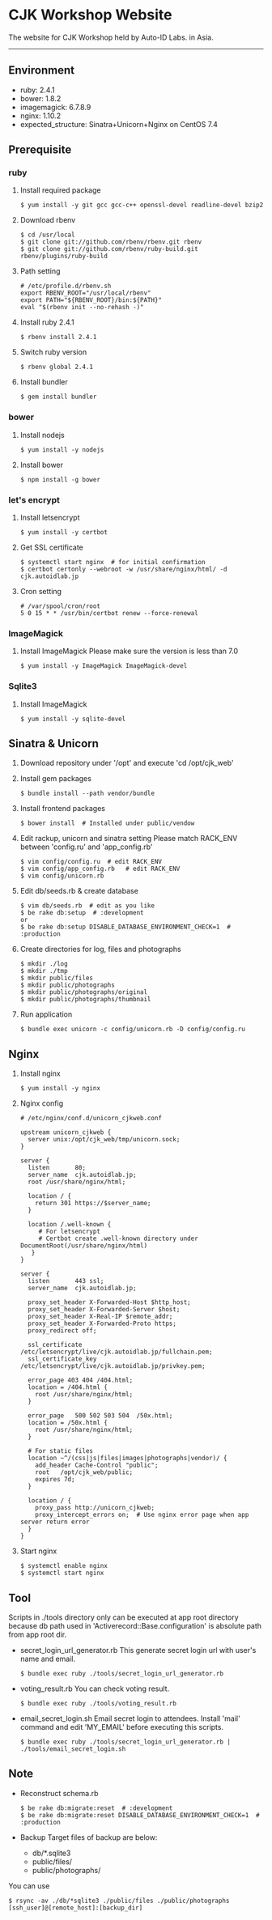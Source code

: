 # CJK Workshop Website

The website for CJK Workshop held by Auto-ID Labs. in Asia.

---

## Environment

- ruby: 2.4.1
- bower: 1.8.2
- imagemagick: 6.7.8.9
- nginx: 1.10.2
- expected_structure: Sinatra+Unicorn+Nginx on CentOS 7.4


## Prerequisite
### ruby

1. Install required package

    ```
    $ yum install -y git gcc gcc-c++ openssl-devel readline-devel bzip2
    ```

2. Download rbenv

    ```
    $ cd /usr/local
    $ git clone git://github.com/rbenv/rbenv.git rbenv
    $ git clone git://github.com/rbenv/ruby-build.git rbenv/plugins/ruby-build
    ```

3. Path setting

    ```
    # /etc/profile.d/rbenv.sh
    export RBENV_ROOT="/usr/local/rbenv"
    export PATH="${RBENV_ROOT}/bin:${PATH}"
    eval "$(rbenv init --no-rehash -)"
    ```

4. Install ruby 2.4.1

    ```
    $ rbenv install 2.4.1
    ```

5. Switch ruby version

    ```
    $ rbenv global 2.4.1
    ```

6. Install bundler

    ```
    $ gem install bundler
    ```

### bower

1. Install nodejs

    ```
    $ yum install -y nodejs
    ```

2. Install bower

    ```
    $ npm install -g bower
    ```

### let's encrypt

1. Install letsencrypt

    ```
    $ yum install -y certbot
    ```

2. Get SSL certificate

    ```
    $ systemctl start nginx  # for initial confirmation
    $ certbot certonly --webroot -w /usr/share/nginx/html/ -d cjk.autoidlab.jp
    ```

3. Cron setting

    ```
    # /var/spool/cron/root
    5 0 15 * * /usr/bin/certbot renew --force-renewal
    ```

### ImageMagick

1. Install ImageMagick
Please make sure the version is less than 7.0

    ```
    $ yum install -y ImageMagick ImageMagick-devel
    ```

### Sqlite3

1. Install ImageMagick

    ```
    $ yum install -y sqlite-devel
    ```


## Sinatra & Unicorn

1. Download repository under '/opt' and execute 'cd /opt/cjk_web'
2. Install gem packages

    ```
    $ bundle install --path vendor/bundle
    ```

3. Install frontend packages

    ```
    $ bower install  # Installed under public/vendow
    ```

4. Edit rackup, unicorn and sinatra setting
Please match RACK_ENV between 'config.ru' and 'app_config.rb'

    ```
    $ vim config/config.ru  # edit RACK_ENV
    $ vim config/app_config.rb   # edit RACK_ENV
    $ vim config/unicorn.rb
    ```

5. Edit db/seeds.rb & create database

    ```
    $ vim db/seeds.rb  # edit as you like
    $ be rake db:setup  # :development
    or
    $ be rake db:setup DISABLE_DATABASE_ENVIRONMENT_CHECK=1  # :production
    ```

6. Create directories for log, files and photographs

    ```
    $ mkdir ./log
    $ mkdir ./tmp
    $ mkdir public/files
    $ mkdir public/photographs
    $ mkdir public/photographs/original
    $ mkdir public/photographs/thumbnail
    ```

7. Run application

    ```
    $ bundle exec unicorn -c config/unicorn.rb -D config/config.ru
    ```


## Nginx

1. Install nginx

    ```
    $ yum install -y nginx
    ```

2. Nginx config

    ```
    # /etc/nginx/conf.d/unicorn_cjkweb.conf

    upstream unicorn_cjkweb {
      server unix:/opt/cjk_web/tmp/unicorn.sock;
    }

    server {
      listen       80;
      server_name  cjk.autoidlab.jp;
      root /usr/share/nginx/html;

      location / {
        return 301 https://$server_name;
      }

      location /.well-known {
         # For letsencrypt
         # Certbot create .well-known directory under DocumentRoot(/usr/share/nginx/html)
       }
    }

    server {
      listen       443 ssl;
      server_name  cjk.autoidlab.jp;

      proxy_set_header X-Forwarded-Host $http_host;
      proxy_set_header X-Forwarded-Server $host;
      proxy_set_header X-Real-IP $remote_addr;
      proxy_set_header X-Forwarded-Proto https;
      proxy_redirect off;

      ssl_certificate      /etc/letsencrypt/live/cjk.autoidlab.jp/fullchain.pem;
      ssl_certificate_key  /etc/letsencrypt/live/cjk.autoidlab.jp/privkey.pem;

      error_page 403 404 /404.html;
      location = /404.html {
        root /usr/share/nginx/html;
      }

      error_page   500 502 503 504  /50x.html;
      location = /50x.html {
        root /usr/share/nginx/html;
      }

      # For static files
      location ~^/(css|js|files|images|photographs|vendor)/ {
        add_header Cache-Control "public";
        root   /opt/cjk_web/public;
        expires 7d;
      }

      location / {
        proxy_pass http://unicorn_cjkweb;
        proxy_intercept_errors on;  # Use nginx error page when app server return error
      }
    }
    ```

3. Start nginx

    ```
    $ systemctl enable nginx
    $ systemctl start nginx
    ```


## Tool
Scripts in ./tools directory only can be executed at app root directory because db path used in 'Activerecord::Base.configuration' is absolute path from app root dir.

- secret_login_url_generator.rb
This generate secret login url with user's name and email.

    ```
    $ bundle exec ruby ./tools/secret_login_url_generator.rb
    ```

- voting_result.rb
You can check voting result.

    ```
    $ bundle exec ruby ./tools/voting_result.rb
    ```

- email_secret_login.sh
Email secret login to attendees.
Install 'mail' command and edit 'MY_EMAIL' before executing this scripts.

    ```
    $ bundle exec ruby ./tools/secret_login_url_generator.rb | ./tools/email_secret_login.sh
    ```


## Note
- Reconstruct schema.rb

    ```
    $ be rake db:migrate:reset  # :development
    $ be rake db:migrate:reset DISABLE_DATABASE_ENVIRONMENT_CHECK=1  # :production
    ```

- Backup
Target files of backup are below:

    - db/*.sqlite3
    - public/files/
    - public/photographs/

You can use
```
$ rsync -av ./db/*sqlite3 ./public/files ./public/photographs [ssh_user]@[remote_host]:[backup_dir]
```
